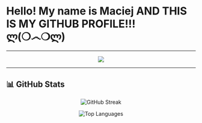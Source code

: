 # Hello! My name is Maciej AND THIS IS MY GITHUB PROFILE!!! ლ(❍෴❍ლ)
---

<div align="center">
  <img src="https://readme-typing-svg.herokuapp.com/?lines=Cybersecurity+Platform+Architect;Software+Developer;Early+Bird+Fish+Video+Enthusiast;Motorcycle+Builder;Legacy+App+Developer;Builds+SIEMs+and+Stuff;Teaches+Students&font=Fira%20Code&center=true&width=440&height=45&color=7aa2f7&vCenter=true&size=22">
</div>

---

## 📊 GitHub Stats

<div align="center">

![GitHub Streak](https://github-readme-streak-stats.herokuapp.com/?user=Xata&theme=tokyonight&hide_border=false)

![Top Languages](https://github-readme-stats.vercel.app/api/top-langs/?username=Xata&theme=tokyonight&hide_border=false&include_all_commits=true&count_private=true&layout=compact)

</div>
